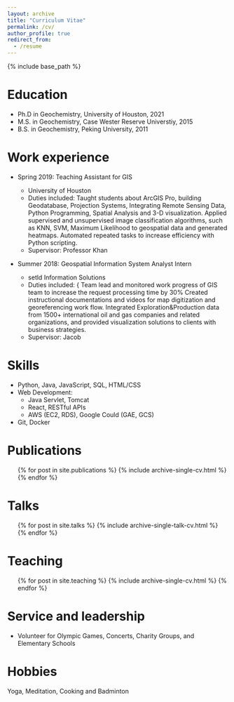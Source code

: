 ```yaml
---
layout: archive
title: "Curriculum Vitae"
permalink: /cv/
author_profile: true
redirect_from:
  - /resume
---
```


{% include base_path %}

Education
======
<!-- * M.S. in Computer Science, Gerogia Technology Institute, 2022 -->
* Ph.D in Geochemistry, University of Houston, 2021
* M.S. in Geochemistry, Case Wester Reserve Universtiy, 2015
* B.S. in Geochemistry, Peking University, 2011

Work experience
======
<!-- * Summer 2020: Data Science Intern
  * Moffett AI. Inc
  * Duties included: Implemented state-of-the-art person re-identification algorithms, compressed the neural networks by
multiple compression algorithms. Reduced the flops by more than 90% without sacrificing model performance. Deployed the deep learning models by high-performance inference TensorRT on NVIDIA GPUs.
  * Supervisor: JC -->

* Spring 2019: Teaching Assistant for GIS
  * University of Houston
  * Duties included: Taught students about ArcGIS Pro, building Geodatabase, Projection Systems, Integrating Remote Sensing Data, Python Programming, Spatial Analysis and 3-D visualization. Applied supervised and unsupervised image classification algorithms, such as KNN, SVM, Maximum Likelihood to geospatial data and generated heatmaps. Automated repeated tasks to increase efficiency with Python scripting.
  * Supervisor: Professor Khan

* Summer 2018: Geospatial Information System Analyst Intern
  * setld Information Solutions
  * Duties included: { Team lead and monitored work progress of GIS team to increase the request processing time by 30% Created instructional documentations and videos for map digitization and georeferencing work flow. Integrated Exploration&Production data from 1500+ international oil and gas companies and related organizations, and provided visualization solutions to clients with business strategies.
  * Supervisor: Jacob
  
Skills
======
* Python, Java, JavaScript, SQL, HTML/CSS
* Web Development:
  * Java Servlet, Tomcat
  * React,  RESTful APIs
  * AWS (EC2, RDS), Google Could (GAE, GCS)
* Git, Docker

Publications
======
  <ul>{% for post in site.publications %}
    {% include archive-single-cv.html %}
  {% endfor %}</ul>
  
Talks
======
  <ul>{% for post in site.talks %}
    {% include archive-single-talk-cv.html %}
  {% endfor %}</ul>
  
Teaching
======
  <ul>{% for post in site.teaching %}
    {% include archive-single-cv.html %}
  {% endfor %}</ul>
  
Service and leadership
======
* Volunteer for Olympic Games, Concerts, Charity Groups, and Elementary Schools

Hobbies
======
Yoga, Meditation, Cooking and Badminton
